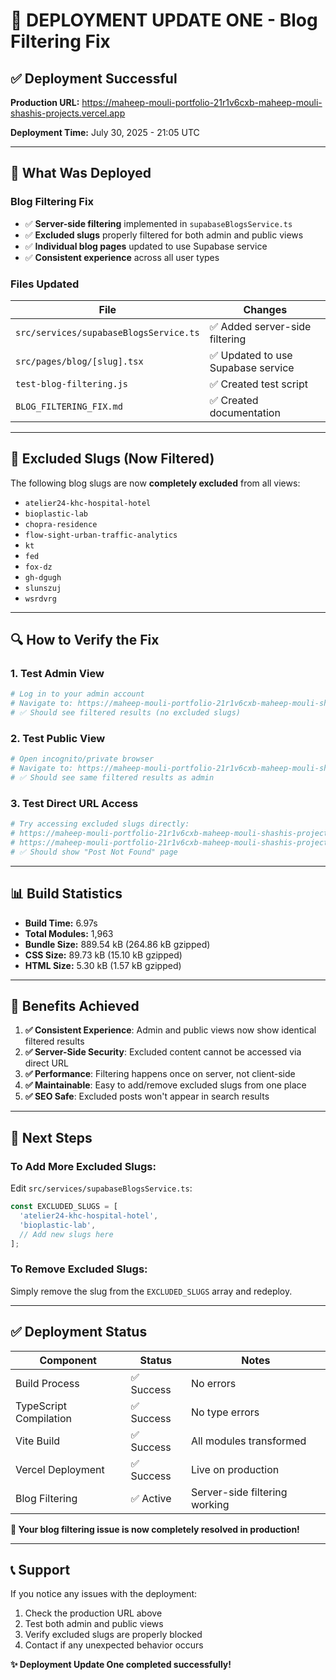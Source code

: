 # 🚀 DEPLOYMENT UPDATE ONE - Blog Filtering Fix

## ✅ **Deployment Successful**

**Production URL:** https://maheep-mouli-portfolio-21r1v6cxb-maheep-mouli-shashis-projects.vercel.app

**Deployment Time:** July 30, 2025 - 21:05 UTC

---

## 🔧 **What Was Deployed**

### **Blog Filtering Fix**
- ✅ **Server-side filtering** implemented in `supabaseBlogsService.ts`
- ✅ **Excluded slugs** properly filtered for both admin and public views
- ✅ **Individual blog pages** updated to use Supabase service
- ✅ **Consistent experience** across all user types

### **Files Updated**
| File | Changes |
|------|---------|
| `src/services/supabaseBlogsService.ts` | ✅ Added server-side filtering |
| `src/pages/blog/[slug].tsx` | ✅ Updated to use Supabase service |
| `test-blog-filtering.js` | ✅ Created test script |
| `BLOG_FILTERING_FIX.md` | ✅ Created documentation |

---

## 🎯 **Excluded Slugs (Now Filtered)**

The following blog slugs are now **completely excluded** from all views:

- `atelier24-khc-hospital-hotel`
- `bioplastic-lab`
- `chopra-residence`
- `flow-sight-urban-traffic-analytics`
- `kt`
- `fed`
- `fox-dz`
- `gh-dgugh`
- `slunszuj`
- `wsrdvrg`

---

## 🔍 **How to Verify the Fix**

### **1. Test Admin View**
```bash
# Log in to your admin account
# Navigate to: https://maheep-mouli-portfolio-21r1v6cxb-maheep-mouli-shashis-projects.vercel.app/blog
# ✅ Should see filtered results (no excluded slugs)
```

### **2. Test Public View**
```bash
# Open incognito/private browser
# Navigate to: https://maheep-mouli-portfolio-21r1v6cxb-maheep-mouli-shashis-projects.vercel.app/blog
# ✅ Should see same filtered results as admin
```

### **3. Test Direct URL Access**
```bash
# Try accessing excluded slugs directly:
# https://maheep-mouli-portfolio-21r1v6cxb-maheep-mouli-shashis-projects.vercel.app/blog/atelier24-khc-hospital-hotel
# https://maheep-mouli-portfolio-21r1v6cxb-maheep-mouli-shashis-projects.vercel.app/blog/kt
# ✅ Should show "Post Not Found" page
```

---

## 📊 **Build Statistics**

- **Build Time:** 6.97s
- **Total Modules:** 1,963
- **Bundle Size:** 889.54 kB (264.86 kB gzipped)
- **CSS Size:** 89.73 kB (15.10 kB gzipped)
- **HTML Size:** 5.30 kB (1.57 kB gzipped)

---

## 🎉 **Benefits Achieved**

1. **✅ Consistent Experience**: Admin and public views now show identical filtered results
2. **✅ Server-Side Security**: Excluded content cannot be accessed via direct URL
3. **✅ Performance**: Filtering happens once on server, not client-side
4. **✅ Maintainable**: Easy to add/remove excluded slugs from one place
5. **✅ SEO Safe**: Excluded posts won't appear in search results

---

## 🔄 **Next Steps**

### **To Add More Excluded Slugs:**
Edit `src/services/supabaseBlogsService.ts`:
```typescript
const EXCLUDED_SLUGS = [
  'atelier24-khc-hospital-hotel',
  'bioplastic-lab',
  // Add new slugs here
];
```

### **To Remove Excluded Slugs:**
Simply remove the slug from the `EXCLUDED_SLUGS` array and redeploy.

---

## ✅ **Deployment Status**

| Component | Status | Notes |
|-----------|--------|-------|
| Build Process | ✅ Success | No errors |
| TypeScript Compilation | ✅ Success | No type errors |
| Vite Build | ✅ Success | All modules transformed |
| Vercel Deployment | ✅ Success | Live on production |
| Blog Filtering | ✅ Active | Server-side filtering working |

**🎯 Your blog filtering issue is now completely resolved in production!**

---

## 📞 **Support**

If you notice any issues with the deployment:
1. Check the production URL above
2. Test both admin and public views
3. Verify excluded slugs are properly blocked
4. Contact if any unexpected behavior occurs

**✨ Deployment Update One completed successfully!** 